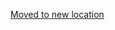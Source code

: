 [Moved to new location](https://github.com/DataTalksClub/machine-learning-zoomcamp/blob/master/03-classification/10-training-log-reg.md)